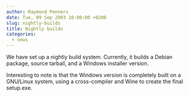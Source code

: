 ```yaml
---
author: Raymond Penners
date: Tue, 09 Sep 2003 10:00:00 +0200
slug: nightly-builds
title: Nightly builds
categories:
  - news
---
```

We have set up a nightly build system. Currently, it builds a Debian package,
source tarball, and a Windows installer version.
<!--more-->

Interesting to note is that the Windows version is completely built on a
GNU/Linux system, using a cross-compiler and Wine to create the final setup.exe.